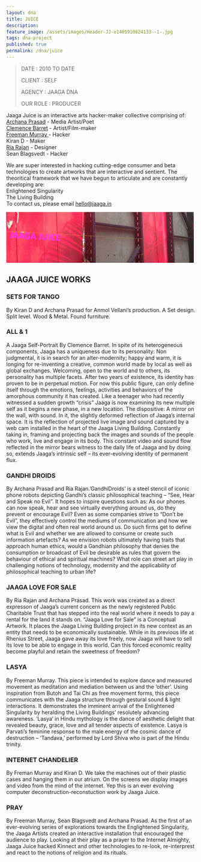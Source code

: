 ```yaml
---
layout: dna
title: JUICE
description:
feature_image: /assets/images/Header-JJ-e1405910624133--1-.jpg
tags: dna-project
published: true
permalink: /dna/juice
---
```


<div class="kg-card-markdown"><blockquote>
<p>DATE : 2010 TO DATE</p>
<p>CLIENT : SELF</p>
<p>AGENCY : JAAGA DNA</p>
<p>OUR ROLE : PRODUCER</p>
</blockquote>
<p>Jaaga Juice is an interactive arts hacker-maker collective comprising of:<br>
<a href="http://http://www.archanaprasad.com/">Archana Prasad</a> - Media Artist/Poet<br>
<a href="http://http://www.clemencebarret.com/">Clemence Barret</a> -  Artist/Film-maker<br>
<a href="http://http://wheresfreeman.blogspot.in/"> Freeman Murray </a>- Hacker<br>
Kiran D - Maker<br>
<a href="http://http://www.coroflot.com/riarajan">Ria Rajan</a> - Designer<br>
Sean Blagsvedt - Hacker</p>
<p>We are super interested in hacking cutting-edge consumer and beta technologies to create artworks that are interactive and sentient. The theoritical framework that we have begun to articulate and are constantly developing are:<br>
Enlightened Singularity<br>
The Living Building<br>
To contact us, please email <a href="https://mail.google.com/mail/ca/u/0/?view=cm&amp;fs=1&amp;tf=1&amp;source=mailto&amp;to=hello@jaaga.in">hello@jaaga.in</a></p>
<p><img src="/assets/images/Header-JJ-e1405910624133.jpg" alt="Header-JJ-e1405910624133"></p>
<h2 id="jaagajuiceworks">JAAGA JUICE WORKS</h2>
<h3 id="setsfortango">SETS FOR TANGO</h3>
<p>By Kiran D and Archana Prasad for Anmol Vellani’s production. A Set design. Split level. Wood &amp; Metal. Found furniture.</p>
<h3 id="all1">ALL &amp; 1</h3>
<p>A Jaaga Self-Portrait By Clemence Barret. In spite of its heterogeneous components, Jaaga has a uniqueness due to its personality: Non judgmental, it is in search for an alter-modernity; happy and warm, it is longing for re-inventing a creative, common world made by local as well as global exchanges. Welcoming, open to the world and to others, its personality has multiple facets. After two years of existence, its identity has proven to be in perpetual motion. For now this public figure, can only define itself through the emotions, feelings, activities and behaviors of the amorphous community it has created. Like a teenager who had recently witnessed a sudden growth “crisis” Jaaga is now examining its new multiple self as it begins a new phase, in a new location. The dispositive: A mirror on the wall, with sound. In it, the slightly deformed reflection of Jaaga’s internal space. It is the reflection of projected live image and sound captured by a web cam installed in the heart of the Jaaga Living Building. Constantly taking in, framing and projecting back the images and sounds of the people who work, live and engage in its body. This constant video and sound flow reflected in the mirror bears witness to the daily life of Jaaga and by doing so, extends Jaaga’s intrinsic self – its ever-evolving identity of permanent flux.</p>
<h3 id="gandhidroids">GANDHI DROIDS</h3>
<p>By Archana Prasad and Ria Rajan.’GandhiDroids’ is a steel stencil of iconic phone robots depicting Gandhi’s classic philosophical teaching – “See, Hear and Speak no Evil”. It hopes to inspire questions such as: As our phones can now speak, hear and see virtually everything around us, do they prevent or encourage Evil? Even as some companies strive to “Don’t be Evil”, they effectively control the mediums of communication and how we view the digital and often real world around us. Do such firms get to define what is Evil and whether we are allowed to consume or create such information artefacts? As we envision robots ultimately having traits that approach human ethics, would a Gandhian philosophy that denies the consumption or broadcast of Evil be desirable as rules that govern the behaviour of ethical and spiritual machines? What role can street art play in challenging notions of technology, modernity and the applicability of philosophical teaching to urban life?</p>
<h3 id="jaagaloveforsale">JAAGA LOVE FOR SALE</h3>
<p>By Ria Rajan and Archana Prasad. This work was created as a direct expresson of Jaaga’s current concern as the newly registered Public Charitable Trust that has stepped into the real world where it needs to pay a rental for the land it stands on. “Jaaga Love for Sale” is a Conceptual Artwork. It places the Jaaga Living Building project in its new context as an entity that needs to be economically sustainable. While in its previous life at Rhenius Street, Jaaga gave away its love freely, now Jaaga will have to sell its love to be able to engage in this world. Can this forced economic reality become playful and retain the sweetness of freedom?</p>
<h3 id="lasya">LASYA</h3>
<p>By Freeman Murray. This piece is intended to explore dance and measured movement as meditation and mediation between us and the ‘other’. Using inspiration from Butoh and Tai Chi as free movement forms, this piece communicates with the Jaaga structure through gestural sound &amp; light interactions. It demonstrates the imminent arrival of the Enlightened Singularity by heralding the Living Buildings’ resolutely advancing awareness. ‘Lasya‘ in Hindu mythology is the dance of aesthetic delight that revealed beauty, grace, love and all tender aspects of existence. Lasya is Parvati’s feminine response to the male energy of the cosmic dance of destruction – ‘Tandava,’ performed by Lord Shiva who is part of the Hindu trinity.</p>
<h3 id="internetchandelier">INTERNET CHANDELIER</h3>
<p>By Freman Murray and Kiran D. We take the machines out of their plastic cases and hanging them in our atrium. On the screens we display images and video from the mind of the internet. Yep this is an ever evolving computer deconstruction-reconstuction work by Jaaga Juice.</p>
<h3 id="pray">PRAY</h3>
<p>By Freeman Murray, Sean Blagsvedt and Archana Prasad. As the first of an ever-evolving series of explorations towards the Englightened Singularity, the Jaaga Artists created an interactive installation that encouraged the audience to play. Looking at their play as a prayer to the Internet Almighty, Jaaga Juice hacked Kinnect and other technologies to re-look, re-interprest and react to the notions of religion and its rituals.</p>
</div>
